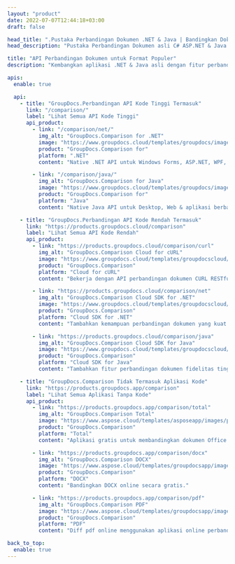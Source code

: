 ```yaml
---
layout: "product"
date: 2022-07-07T12:44:18+03:00
draft: false

head_title: ".Pustaka Perbandingan Dokumen .NET & Java | Bandingkan Dokumen untuk Teks & Gaya"
head_description: "Pustaka Perbandingan Dokumen asli C# ASP.NET & Java. Bandingkan gaya & konten untuk perbedaan untuk mengidentifikasi perubahan di antara file yang dibandingkan dari format yang didukung."

title: "API Perbandingan Dokumen untuk Format Populer"
description: "Kembangkan aplikasi .NET & Java asli dengan fitur perbandingan yang sangat dapat dikonfigurasi. Bandingkan konten & gaya teks antara format dokumen serupa."

apis:
  enable: true

  api:
    - title: "GroupDocs.Perbandingan API Kode Tinggi Termasuk"
      link: "/comparison/"
      label: "Lihat Semua API Kode Tinggi"
      api_product:
        - link: "/comparison/net/"
          img_alt: "GroupDocs.Comparison for .NET"
          image: "https://www.groupdocs.cloud/templates/groupdocs/images/product-logos/groupdocs-comparison-net.png"
          product: "GroupDocs.Comparison for"
          platform: ".NET"
          content: "Native .NET API untuk Windows Forms, ASP.NET, WPF, WCF & aplikasi berbasis .NET Framework lainnya."

        - link: "/comparison/java/"
          img_alt: "GroupDocs.Comparison for Java"
          image: "https://www.groupdocs.cloud/templates/groupdocs/images/product-logos/groupdocs-comparison-java.png"
          product: "GroupDocs.Comparison for"
          platform: "Java"
          content: "Native Java API untuk Desktop, Web & aplikasi berbasis Java SE atau EE lainnya."

    - title: "GroupDocs.Perbandingan API Kode Rendah Termasuk"
      link: "https://products.groupdocs.cloud/comparison"
      label: "Lihat Semua API Kode Rendah"
      api_product:
        - link: "https://products.groupdocs.cloud/comparison/curl"
          img_alt: "GroupDocs.Comparison Cloud for cURL"
          image: "https://www.groupdocs.cloud/templates/groupdocscloud/images/sdk/272x272/groupdocs_comparison-for-curl.png"
          product: "GroupDocs.Comparison"
          platform: "Cloud for cURL"
          content: "Bekerja dengan API perbandingan dokumen CURL RESTful untuk membandingkan Word, Excel, PowerPoint, dan format file populer lainnya."

        - link: "https://products.groupdocs.cloud/comparison/net"
          img_alt: "GroupDocs.Comparison Cloud SDK for .NET"
          image: "https://www.groupdocs.cloud/templates/groupdocscloud/images/sdk/272x272/groupdocs_comparison-for-net.png"
          product: "GroupDocs.Comparison"
          platform: "Cloud SDK for .NET"
          content: "Tambahkan kemampuan perbandingan dokumen yang kuat dalam aplikasi .NET menggunakan Cloud SDK untuk .NET. Bandingkan DOCX, XLSX, PPTX, dan lainnya."

        - link: "https://products.groupdocs.cloud/comparison/java"
          img_alt: "GroupDocs.Comparison Cloud SDK for Java"
          image: "https://www.groupdocs.cloud/templates/groupdocscloud/images/sdk/272x272/groupdocs_comparison-for-java.png"
          product: "GroupDocs.Comparison"
          platform: "Cloud SDK for Java"
          content: "Tambahkan fitur perbandingan dokumen fidelitas tinggi ke aplikasi java Anda dengan SDK perbandingan dokumen yang dirancang khusus untuk Java."

    - title: "GroupDocs.Comparison Tidak Termasuk Aplikasi Kode"
      link: "https://products.groupdocs.app/comparison"
      label: "Lihat Semua Aplikasi Tanpa Kode"
      api_product:
        - link: "https://products.groupdocs.app/comparison/total"
          img_alt: "GroupDocs.Comparison Total"
          image: "https://www.aspose.cloud/templates/asposeapp/images/products/logo/aspose_comparison-app.png"
          product: "GroupDocs.Comparison"
          platform: "Total"
          content: "Aplikasi gratis untuk membandingkan dokumen Office secara online."

        - link: "https://products.groupdocs.app/comparison/docx"
          img_alt: "GroupDocs.Comparison DOCX"
          image: "https://www.aspose.cloud/templates/groupdocsapp/images/products/logo/groupdocs_words-app.png"
          product: "GroupDocs.Comparison"
          platform: "DOCX"
          content: "Bandingkan DOCX online secara gratis."

        - link: "https://products.groupdocs.app/comparison/pdf"
          img_alt: "GroupDocs.Comparison PDF"
          image: "https://www.aspose.cloud/templates/groupdocsapp/images/products/logo/groupdocs_pdf-app.png"
          product: "GroupDocs.Comparison"
          platform: "PDF"
          content: "Diff pdf online menggunakan aplikasi online perbandingan PDF."

back_to_top:
  enable: true
---
```

